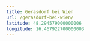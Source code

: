 ```yaml
---
title: Gerasdorf bei Wien
url: /gerasdorf-bei-wien/
latitude: 48.294579000000006
longitude: 16.467922700000003
---
```

